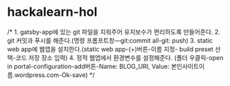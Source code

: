 # hackalearn-hol
/* 1. gatsby-app에 있는 git 파일을 지워주어 유지보수가 편리하도록 만들어준다.
2. git 커밋과 푸시를 해준다.(명령 프롬프트창—git:commit all-git: push)
3. static web app에 웹앱을 설치한다.(static web app-(+)버튼-이름 지정- build preset 선택-코드 저장 장소 입력)
4. 정적 웹앱에서 환경변수를 설정해준다. (폴더 우클릭-open in portal-configuration-add버튼-Name: BLOG_URI, Value: 본인사이트이름.wordpress.com-Ok-save) */
